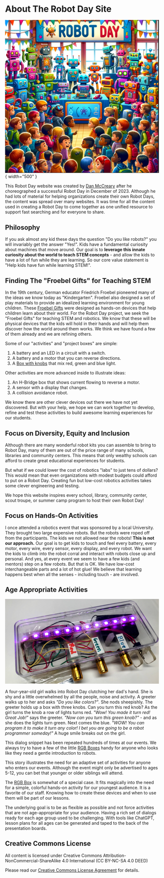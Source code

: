 # About The Robot Day Site

![Robot Day Banner](./img/robot-day-banner.png){ width="500" }

This Robot Day website was created by [Dan McCreary](https://www.linkedin.com/in/danmccreary/) after he choreographed a successful Robot Day in December of 2023.  Although he had lots of material for helping organizations create their own Robot Days, the content was spread over many websites.  It was time for all the content
used in creating a Robot Day to come together as one unified resource to support
fast searching and for everyone to share.

## Philosophy

If you ask almost any kid these days the question "Do you like robots?" you will invariably get the answer "Yes!".  Kids have a fundamental curiosity about
machines that move around.  Our goal is to **leverage this innate curiosity about the world to teach STEM concepts** - and allow the kids to have a lot of fun while they are learning.  So our core value statement is "Help kids have fun while learning STEM!".

## Finding The "Froebel Gifts" for Teaching STEM

In the 19th century, German educator Friedrich Froebel pioneered many of
the ideas we know today as "Kindergarten". Froebel also designed a set
of play materials to provide an idealized learning environment for young children.  These [Froebel Gifts](https://en.wikipedia.org/wiki/Froebel_gifts) were designed as hands-on devices that help children learn
about their world.  For the Robot Day project, we seek the "Froebel Gifts" for teaching STEM and robotics.  We know that these will be physical
devices that the kids will hold in their hands and will help
them discover how the world around them works.  We think we have found a few of them already and we are refining others.

Some of our "activities" and "project boxes" are simple:

1. A battery and an LED in a circuit with a switch.
2. A battery and a motor that you can reverse directions.
3. A [Box with knobs](./activities/rgb-box.md) that mix red, green and blue light.

Other activities are more advanced inside to illustrate ideas:

1. An H-Bridge box that shows current flowing to reverse a motor.
2. A sensor with a display that changes.
3. A collision avoidance robot.

We know there are other clever devices out there we have not yet discovered.  But with your help, we hope we can work together to
develop, refine and test these activities to build awesome learning
experiences for our students.

## Focus on Diversity, Equity and Inclusion

Although there are many wonderful robot kits you can assemble to bring to Robot Day, many of them are out of the price range of many schools, libraries and community centers.  This means that only wealthy schools can afford to
create great educational experiences for students.

But what if we could lower the cost of robotics "labs" to just tens of dollars?  This would mean that even organizations with modest budgets could afford to put on a Robot Day.  Creating fun but low-cost robotics activities takes some clever engineering and testing.

We hope this website inspires every school, library, community center, scout troupe, or summer camp program to host their own Robot Day!

## Focus on Hands-On Activities

I once attended a robotics event that was sponsored by a local University.  They brought two large expensive robots.  But the robots were roped off from the participants. The kids we not allowed near the robots!  **This is not our approach.**  Our goal is to get kids to touch and feel every battery, every motor, every wire, every sensor, every display,
and every robot.  We want the kids to climb into the robot corral and interact with robots close up and personal.  And yes, at every event
we seem to have a few kids (and mentors) step on a few robots. But that
is OK.  We have low-cost interchangeable parts and a lot of hot glue!
We believe that learning happens best when all the senses - including touch - are involved.

## Age Appropriate Activities

![RGB Box](./img/rgb-box.jpg)

A four-year-old girl walks into Robot Day clutching her dad's hand.  She is shy and a little overwhelmed by all the people, noise and activity.  A greeter walks up to her and asks *"Do you like colors?"*.  She nods sheepishly.  The greeter holds up a box with three knobs.  Can you turn this red knob?  As the girl turns the knob a row of lights turns red.  *"Wow!  You made it turn red!  Great Job!"* says the greeter.  *"Now can you turn this green knob?"* - and as she does the lights turn green.  Next comes the blue.  *"WOW! You can program it to make it turn any color!  I bet you are going to be a robot programmer someday!"*
A huge smile breaks out on the girl.

This dialog snippet has been repeated hundreds of times at our events.  We always try to have a few of the little [RGB Boxes](./activities/rgb-box.md) handy for anyone who looks like they need a gentle introduction to robots.

This story illustrates the need for an adaptive set of activities for anyone who enters our events.  Although the event might only be advertised to ages 5-12, you can bet that younger or older siblings will attend.

The [RGB Box](./activities/rgb-box.md) is somewhat of a special case.  It fits magically into the need for a simple, colorful hands-on activity for our youngest audience.  It is a favorite of our staff. Knowing how to create these devices and when to use them will be part of our lessons.

The underlying goal is to be as flexible as possible and not force activities that are not age-appropriate for your audience.  Having a rich set of dialogs ready for each age group used to be challenging.  With tools like ChatGPT, lesson plans for all ages can be generated and taped to the back of the presentation boards.

## Creative Commons License

All content is licensed under Creative Commons Attribution-NonCommercial-ShareAlike 4.0 International (CC BY-NC-SA 4.0 DEED)

Please read our [Creative Commons License Agreement](./license.md) for details.
